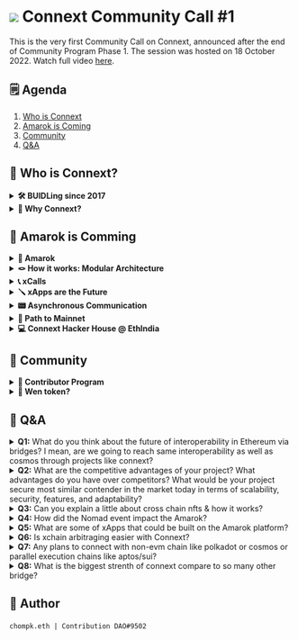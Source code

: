 <h1> <img src="https://connextscan.io/favicon.png" style="width: 40px"> Connext Community Call #1 </h1>

This is the very first Community Call on Connext, announced after the end of Community Program Phase 1. The session was hosted on 18 October 2022. Watch full video [here](https://www.youtube.com/watch?v=b07okMCkqzc).

## 🗒 Agenda
1. [Who is Connext](#-who-is-connext)
2. [Amarok is Coming](#-amarok-is-comming)
3. [Community](#-community)
4. [Q&A](#qa)

## 🔎 Who is Connext?

<details><summary> <b>🛠 BUIDLing since 2017</b> </summary>

> _this session was moderated by [Arjun](https://twitter.com/arjunbhuptani)_

<p align="center"><img src="img/buidling-since-2017.png" width="500"></p>

#### 2017
Connext team have jumped into the blockchain space and have been BUIDLing since 2017. "We built Connext because we want to bring blockchains to the broader comsumer public. This is something that people hadn't even begun to think about. The ETH price was around 20-30 USD at the time", said Arjun. This is the question that leads to the thesis of **blockchain scalability**.

#### 2018
With the goal of solving **blockchain scalability**, the team became one of the first L2 R&D Team. Arjun and the team have built the first layer-2 on Ethereum, which was the [State Channel Networks](https://ethereum.org/en/developers/docs/scaling/state-channels/) designed for payments. Later, the team have worked with other L2 teams such as OmiseGO team, Matic team.

#### 2020
In 2020, the market started to realized that Roll-ups were going to be the future of scalability. At this point, Connext team saw that communication between blockchains is necessary and have built a very first Arbitrum-Optimism bridge called [Spacefold](https://github.com/connext/spacefold) as a POC. This is the very first trust-minimized cross-chain bridge for rollups.

By the end of 2020, the team have built the early implementation of scalability solution targeted for payment that can do cross-chain transfer called [Vector](https://github.com/connext/vector). The team have worked with many projects in the ecosystem. Around this time, the team have been collaborating with [1Hive](https://1hive.org/) have built a POC bridge that later become **xpollinate** (The old name of Connext Bridge, read more [here](https://blog.connext.network/xpollinate-is-now-connext-bridge-d294baea94c2)).

#### 2021
Later in 2021, the team were able to ship NXTP, which is a more stable implementation of the network. At that time, the NXTP is quite unstable, most assumption on liveliness of routers, stability, etc. are incorrect. This cause the team to take more that a year for the upcoming upgrade to the network. This new updates will solve the existed issues, and even improve the stability as well as allows generalized communication among chains.

#### 2022
That update is the Amarok upgrade 🐺

</details>

<details id="why-connext"><summary> <b>🤔 Why Connext?</b> </summary>

> _this session was moderated by [Arjun](https://twitter.com/arjunbhuptani)_

There're key principles that Connext helped shape how Connext is. The very first key principle in designing Connext Network was the **Security**

> 🔒 Security

The team focus on the security as the first priority and have been doing this for 5 years of building Connext.

One of the key realization is that the Web3 space move very quickly that it's not a good idea to bet on any single structure of security model. Thus, this lead us to the second and third principle which are **Modularity**, **Extensibility**, and **Future-Proof**

> 🧩 Modularity<br>
🔌 Extensibility<br>
📡 Future-Proof

_Modularity_ allows the design of infrastrusture to composed of different module that is easy to plug-in and plug-out. This allows the network to be able to adapt with the new technology and robust to changes.

_Composability_ is the key principle that make Connext easily integrated with different blockchains with minimal effort. The future of Connext is to build a xApps that would live on multiple chains. The concept of how users acknowledge which chains they're on would be removed.

The last key value of Connext is the **Ease of Implementation**

> 🌈 Ease of Implementation

The _Ease of Implementation_ for Connext allows the experience of building on Connext seamless.

</details>

## 🐺 Amarok is Comming

<details><summary> <b>🐺 Amarok</b> </summary>

> This session was moderated by [Layne](https://twitter.com/laynehaber)

In the upcoming Amarok upgrade, there's going to be several new features listed below:
- **🖱 1 click UX** - The current version required user to sign before releasing tokens. This is worse in term of UX. Amarok upgrade remove this procedure.
- **⛲️ Better Liquidity** - Currently, Connext routers provides LP on two chain side, this requires routers to always rebalance an asset when the demand is high on one specific chains.
- **🤑 Cheaper & Faster txs** - The Amarok upgrade allows the cross-chain transaction to be initialized on source chain and complete on destination chain. This simplies the process and make cross-chain transaction faster and cheaper.
- **🤖 Arbitrary Message Passing** - This is not available in NXTPv0 as the information can assign a financial values. With Amarok, people can build apps that can communicate with arbitrary message.

</details>

<details><summary> <b>🪢 How it works: Modular Architecture</b> </summary>

> This session was moderated by [Layne](https://twitter.com/laynehaber)

Arjun have mentioned about modular architecture in [`🤔 Why Connext?`](#why-connext) section. Connext abstract cross-chain communication into different module as seen in figure below.

<p align="center"><img src="img/modular-architecture.png" width="500"></p>

- `Transport Layer` - Defines how to get data from chain A to B. Connext use a messaging system that use the default rollup bridges in a [hub and spoke model](https://0xpostman.medium.com/honk-if-you-like-hub-spoke-7b55cba84c0d) to pass a data through from origin chain, to hub, to the destination spoke.
- `Verification Layer` - Evalate the veracity of the message from chain A to B. By default, Connext will use Optimistic Bridge. With the modular design, the verification layer can be changed depending on the path. For example, if we bridge Ethereum to IBC, the first leg would use Optimistic Bridge as a verification layer while on Cosmos use IBC verification.
- `Execution Layer` - This layer packs messages and defines how the message will be put into the transport and verification layer.
- `Liquidity Layer` - Providing a easy-to-use interface for developers and managing asset complexity. This allow users to receive the token that is mainly used on the destination chain apart from the minted asset (e.g. USDC instead of anyUSDC or nextUSDC). This is the layer that user interacted with.

When we put the transaction lifecycle together, we get the following picture:

<p align="center"><img src="img/txn-flow.png" width="500"></p>

Let's look at the Polygon<>Optimism bridge transaction. 
1. User send DAI to the liquidity layer via `xcall` function.
2. DAI is then swap to NextDAI and burn.
3. The message was sent to the Optimism AMB directly to contract on Ethereum. The messages from all of the connected Spokes then push them back out to the destination chain.
4. Optimism AMB push the message to the Optimism chain, ready to be executed.
5. NextDAI was minted on the Optimism and swapped back to DAI for user on Optimism.

No matter what ecosystem users are in, the user experience remains the same. For example, we use AMB on the rollups within Ethereum. But if we change the ecosystem to Cosmos, then we use IBC instead. Similarily, on Polkadot will use XCMP. This is the benefits of using a modular architecture as we can plug-in components in and out to support different communication channel on different chains.

</details>

<details><summary> <b>📞 xCalls</b> </summary>

> _this session was moderated by [Rahul](https://twitter.com/rhlsthrm)_

What Connext wanted to do is to build a infrasturcture for people to make use of it instead of building a UI application. The only thing that developer have to learn to connect their apps is a function call `xcall`. 

<p align="center"><img src="img/xcall.png" width="500"></p>

This `xcall` is very similar to solidity native function `call`. The difference is that `xcall` was designed to do the cross-chain transaction via Connext. The process can be simplifies as shown in the figure above.
- xApp (cross-chain Apps) called `xcall` into Connext.
- Connext takes care of bridging, AMBs, routing, etc. and call some function on some chain.
- Get the data back to xApp in a form of callback.

</details>

<details><summary> <b>🪛 xApps are the Future</b> </summary>

> _this session was moderated by [Rahul](https://twitter.com/rhlsthrm)_

What can be made possible with **xApps**?

- **💰 xchain DeFI**
    - Most DeFI protocols are already go multichain. However, Connext think that the fact that users need to change the chains in order to interact with the chain normally is not a good UX. 
    - The application itself should handle all this steps by themselve. Connext allow the apps to abstract this concept out and make this possible.
    - Several xchain DeFi includes 
        - **xchain DEX**: Any chain to any chain swap (e.g. LiFinance).
        - **xchain Lending**: Deposit on chain A, borrow on chain B.
        - **xchain Yield Aggregator**: Rebalance vault accross different chains, easily chasing for yields.

- **🎨 xchain NFTs**
    - Developer can use Connext to held NFT escrow on one chain and mint NFT on any other chain.
    - Cross-chain NFT can be used for many purposes
        - New mints on L2, move to L1 for security
        - Provide NFT as collateral on demand
        - etc.

- **🪜 xchain Infra**
    - Most tools can be expand to cross-chain with Connext. Several use cases includes:
        - xchain DAO Tooling for governance & more
        - xchain oracles
        - xchain tools: wallets, identity systems, ...

</details>

<details><summary> <b>📟 Asynchronous Communication</b> </summary>

> _this session was moderated by [Rahul](https://twitter.com/rhlsthrm)_

How does communication works in the cross-chain world?

Generally, when users interacted with internet, the communication is asynchronous. For example, when accessing any website, the user is connected to the server some where and return the data at some point.

<p align="center"><img src="img/internet.png" width="400"></p>

On the blockchain, this is very different. Let's say you are using Metamask, you send the transaction on the blockchain, you know if the transaction works right away. If the transaction doesn't work, it reverts automatically. This is a synchronous communiucation where every communication is either passed or failed prior execution.

Unlike asynchronous communication, if something doesn't behave properly, it needs to be handle via callback on the other places.

<p align="center"><img src="img/synchronous.png" width="400"></p>

Basically, what Connext is doing is we alluded to the callback pattern at the start. We provide a way to have asynchronous communication on Solidity and within the smart contract.

With Connext, developers can send message on origin chain. Then Connext will give the ability to execute something on the other chains before sending the data back so that callbacks can be handled.

<p align="center"><img src="img/connext-async.png" width="400"></p>

The current reason why adoption of the cross-chain app is slow because of the complexity of the interfaces and asynchronous communication pattern. Connext try to solve this problem by using a simplify `xcall` function, and the callback handling method for async communication.

</details>

<details><summary> <b>🎯 Path to Mainnet</b> </summary>

> _this session was moderated by [Alex]()_

<p align="center"><img src="img/roadmap.png"></p>

- _Early August_: Refactoring to Hub-and-Spoke model discussed earlier
- **Currently** (19/10/2022): The team is really close to launch the mainnet.
- _Late October_: Closed Alpha, a close launch for internal only. This is to test on the partner devs and security of the protocol
- _November_: Public Beta, the mainnet launch. The team is expected to launch the Amarok on around mid November.

On the **Beta Launch**, Connext will these chains as a starting point support:
- Ethereum
- Optimism
- Polygon
- Gnosis
- Arbitrum
- BNB Chain (BSC)
- zkSync (TBD)

The network will support main stablecoins such as USDC. **There are a lot of chains/assets in the list that we will integrate in the future**.

Connext is also looking forward to other opportunities such as:
- xApp partnerships
- Chain/ecosystem and asset expansions
- Enabling mass adoption of a multichain future

</details>

<details><summary> <b>💻 Connext Hacker House @ EthIndia</b> </summary>

> _this session was moderated by [Matthew]()_

Connext will attend EthIndia and host Connext Hacker House in that event.

<p align="center"><img src="img/hacker-house.png"></p>

Apply the hackathon [here](https://connext.network/hackerhouse) now! (Application Deadline 28th October).

</details>

## 🎏 Community

<details><summary> <b>🪪 Contributor Program</b> </summary>

> _this session was moderated by [Arjun](https://twitter.com/arjunbhuptani)_

<p align="center"><img src="img/contributor-program.png" width="400"></p>

Contributor program is the program to incentivize community to build Connext in a different way. For example building infrastructure, running testnet routers, creating a marketing content, and so on. The Phase 1 of the community program ended a while ago and have the final results available. The results will be announced at around next week after the team finish developing the discord bot.

### 🗓 What about Phase 2? 

The team have underestimate the amount of participants significantly. This cause the team to have more submission than expected, and the submission were checked individually by the moderators.

Therefore, the team is looking at the problem from Phase 1 and make sure that these problems won't persist on Phase 2.


### 🏛 The Connext DAO
One of the key idea of the contributor is to distribute the token to the contributors. The goal toward this is to seating the initial community that will become the part of the DAO in the early stages.

</details>

<details><summary> <b>🔫 Wen token?</b> </summary>

> _this session was moderated by [Arjun](https://twitter.com/arjunbhuptani)_

The team announced the Amarok upgrade at around March-April 2022. One of the big thing was that the team needs to rearchitect the way system work. Additionally, Connext is also working with Nomad for this upcoming update.

The team underestimate how long coordination between two teams are, and decided to do contributor program in parallel to the new architecture implementation. "I think this is a mistake", said Arjun in the community call. "I'll be completely honest, like we shouldn't have parallel the process. I think that was something that in hindsight, I'm realizing as a lean young organization, it's a bad idea to do multiple things in parallel."

So what's up with the token? Currently, Amarok is in the tail end of being completed. The process was unfortunately delayed due to the [Nomad hack incident](https://techcrunch.com/2022/08/02/nomad-chaotic-exploit-crypto/), and rethink the strategy around messaging system while get audited from scratch.

Beyond that, the token launch itself is going to be stalled for now regarding to the reason mentioned above. The token launch will be focused once the Amarok upgrade is delivered and stable.

###  📜 Philosophy of Connext's DAO
The philosophy of Connext is quite different from other protocol's DAO. The team believe that Connext is a public infrastructure, unlike other protocols that see the network as a company. Connext goal is to build an ecosystem, not the organization. The team want Connext to be built like the internet where people are contributing together to the public infrastructure.

</details>

## 📌 Q&A

<details><summary> <b>Q1:</b> What do you think about the future of interoperability in Ethereum via bridges? I mean, are we going to reach same interoperability as well as cosmos through projects like connext? </summary>

Yes. It's not just going to be Connext. Currently, Cosmos is improving as well as Celestia on modular blockchains. In the future, there will be a bunch of different chains that connected through IBC with shared security and shared data availability. 

Cosmos is heading in the direction where they got interoperable ecosystem figured out and currently working on shared security. This is opposed to what Ethereum is doing where the chain started with shared security.

Arjun thinks that many rollups is currently going in the same direction where they are building infrastructure for a specific rollups. Polygon is building data availability layer, StarkNet is, and others are building their own data availability layer. Eventually, all Ecosystem will have a bunch of rollups that communicating with one another through their own data availability or across data availability layer.

Layne also stated that there's going to be a big difference in how homogeneous it is for the interoperability experience in Ethereum. This is because Ethereum have a lot of companies working on the ecosystem side, so there's no unified framework that we can use for all of the protocols. From the ground up, it's gonna be more heterogeneous.

The end users won't be able to experience all these infrasturcture thing. 

</details>

<details><summary> <b>Q2:</b> What are the competitive advantages of your project? What advantages do you have over competitors? What would be your project secure most similar contender in the market today in terms of scalability, security, features, and adaptability? </summary>

The core set of values that the project tries to align with such as trust-minimization and security. This is important because segment of users and developers care about this a lot, and that segment is growing rapidly. 

The other is the community driven aspect that the team want to build the public ecosystem. The goal of Connext is not to become centralized enterprise organization. 

The last thing is the culture, the thing that drives a lot of people to be a part of ecosystem.

</details>

<details><summary> <b>Q3:</b> Can you explain a little about cross chain nfts & how it works?  </summary>

Cross-chain NFTs used the lock-mint method, just like tokens. The difference is that you don't need liquidity pools around that. What is important for cross-chain NFT is that the marketplace should acknowledge the cross-chain NFT on the different chain as well.

</details>

<details><summary> <b>Q4:</b> How did the Nomad event impact the Amarok? </summary>

Connext have a long-standing relationship with Nomad. Connext was building on Nomad as their user by building liquidity infrastructure on top of Nomad.

The way that the incident affected Connext and other folks in the ecosystem are the router operators that hold Nomad assets that aren't backed by anything. The fortunate thing is that nothing associated with direct cooperation with Nomad wasn't live on Mainnet. 

Connext was giving users the Nomad Asset on the chains where Nomad Asset were the default asset as Nomad was the canonical bridge on those chains. Thus, if you're bridging to EVMOS separately, you would have a risk exposure.

This is the unfortunate nature of composability as what you're building on top of something, you're assuming the security of that layer. For example, if somethings horrible happened to DAI and it depegged, most of the application in the space is also expose to the risk.

The main way that Nomad incident affected us is the upgrade itself. The main change that has happened after the Nomad hack is that we have built our own while leveraging other systems for messaging. The same interface was kept as well as optimistic verification that Nomad proposes. Apart from that, Connext also leveraging existing bridges as much as possible.

</details> 

<details><summary> <b>Q5:</b> What are some of xApps that could be built on the Amarok platform? </summary>

Basically anything that is in DeFi right now can be transition over, as well as other application that are cross-chain native. One cool thing that people can do is to link different storage mechanism like [Arewave](https://www.arweave.org/) to make an interoperability with decentralized storage.

The main idea why Arjun is interested in interoperability space is the whole idea of decentralized world computer. This is what Ethereum vision originally, but it didn't ended up what was planned as it was too expensive. Connext enables contracts to interoperate with Arweave through Connext for storage, or even to Golem for computation/GPU Usage. With all these component, it's like [Von Neumann](https://en.wikipedia.org/wiki/Von_Neumann_architecture) computer.

This is super powerful as this allows users to do interesting thing. For example having a wikipedia run on Arbitrum, and using Arweave as a storage. Or even a machine learning model like DALL-E, Midjourney running on chain.

Although cross-chain DeFi, NFTs are amazing, the idea of world computer would be an entire new use cases that hasn't been possible before.

</details>

<details><summary> <b>Q6:</b> Is xchain arbitraging easier with Connext? </summary>

Cross-chain arbitraging can be difficult. The cross-chain platform make cross-chain arbitraging easier but not faster. The core problem with cross-chain arbitraging is that you're going to competing with people who already have funds on that chain. 

Rahul has also talked with other arbitragers on-chain and they're saying that it's not worth it to compete with people who already got funds on every chain.

</details>

<details><summary> <b>Q7:</b> Any plans to connect with non-evm chain like polkadot or cosmos or parallel execution chains like aptos/sui? </summary>

Yes, Connext is having plans to integrate with other non-EVM chains as well. The team started with EVM chains because the team have not built an expertise on non-EVM chains.

However, Connext is reaching out to other team externally to integrate non-EVM chains to Connext. The only step required is to port Connext EVM contract that is written in Solidity to other language that non-EVM chains suppport.

</details>

<details><summary> <b>Q8:</b> What is the biggest strenth of connext compare to so many other bridge? </summary>

In this space, any competitive innovation can be forked and created elsewhere. However, the team is really good at adapting to new ecosystem, the team aren't attached to any idea and are open to changes.

The competitive advantage for Connext is not to win by UI, but it's about building something that help other people succeed, and make other infrastructure project succeed while building community around that. This is what make us stronger than others.

</details>

## 🌊 Author
`chompk.eth | Contribution DAO#9502`